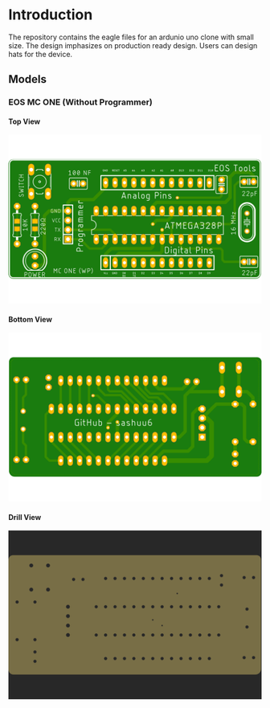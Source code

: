 # Introduction

The repository contains the eagle files for an ardunio uno clone with small size. The design imphasizes on production ready design. Users can design hats for the device.

## Models

### EOS MC ONE (Without Programmer)

#### Top View

![Sashwat's MC ONE - without programme - top](sashwat-mc-one-without-programmer/sashwat-mc-one-top.png)

#### Bottom View

![Sashwat's MC ONE - without programme - bottom](sashwat-mc-one-without-programmer/sashwat-mc-one-bottom.png)

#### Drill View

![Sashwat's MC ONE - without programme - drills](sashwat-mc-one-without-programmer/sashwat-mc-one-drills.png)
